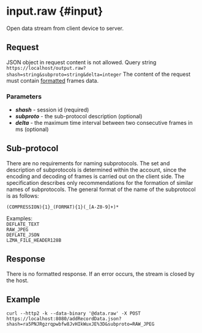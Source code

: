 input.raw {#input}
==========

Open data stream from client device to server.

Request
------------
JSON object in request content is not allowed. 
Query string
`https://localhost/output.raw?shash=string&subproto=string&delta=integer`
The content of the request must contain [formatted](Data-stream-format.md) frames data.

<h3>Parameters</h3>

* _**shash**_ - session id (required)
* _**subproto**_ - the sub-protocol description (optional)
* _**delta**_ - the maximum time interval between two consecutive frames in ms (optional)


Sub-protocol
------------

There are no requirements for naming subprotocols. The set and description of subprotocols is determined within the account, since the encoding and decoding of frames is carried out on the client side. The specification describes only recommendations for the formation of similar names of subprotocols. The general format of the name of the subprotocol is as follows:

`(COMPRESSION){1}_(FORMAT){1}(_[A-Z0-9]+)*`

Examples:<br>
`DEFLATE_TEXT`<br>
`RAW_JPEG`<br>
`DEFLATE_JSON`<br>
`LZMA_FILE_HEADER128B`

Response
------------

There is no formatted response. If an error occurs, the stream is closed by the host.

Example
------------
```
curl --http2 -k --data-binary '@data.raw' -X POST https://localhost:8080/addRecordData.json?shash=ra5PNJRgzrqpwbfw8JvHIkWuxJE%3D&subproto=RAW_JPEG
```
